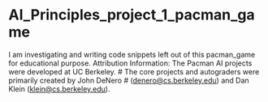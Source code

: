 # AI_Principles_project_1_pacman_game
I am investigating and writing code snippets left out of this pacman_game for educational purpose. Attribution Information: The Pacman AI projects were developed at UC Berkeley. # The core projects and autograders were primarily created by John DeNero # (denero@cs.berkeley.edu) and Dan Klein (klein@cs.berkeley.edu). 
